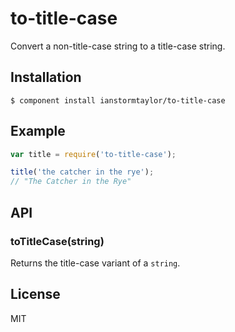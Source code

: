 # to-title-case

  Convert a non-title-case string to a title-case string.

## Installation

    $ component install ianstormtaylor/to-title-case

## Example

```js
var title = require('to-title-case');

title('the catcher in the rye'); 
// "The Catcher in the Rye"
```

## API

### toTitleCase(string)
  
  Returns the title-case variant of a `string`.

## License

  MIT
